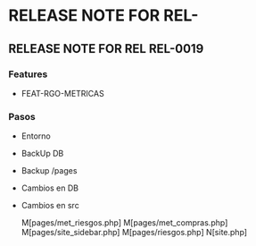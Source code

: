 # RELEASE NOTE FOR REL-

## RELEASE NOTE FOR REL REL-0019

### Features

- FEAT-RGO-METRICAS

### Pasos

- Entorno
- BackUp DB
- Backup /pages
- Cambios en DB
- Cambios en src

    M[pages/met_riesgos.php]
    M[pages/met_compras.php]
    M[pages/site_sidebar.php]
    M[pages/riesgos.php]
    N[site.php]
